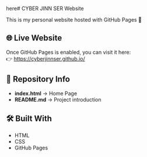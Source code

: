 here# CYBER JINN SER Website

This is my personal website hosted with GitHub Pages 🚀  

## 🌐 Live Website
Once GitHub Pages is enabled, you can visit it here:  
👉 https://cyberjinnser.github.io/

## 📂 Repository Info
- **index.html** → Home Page  
- **README.md** → Project introduction  

## 🛠️ Built With
- HTML  
- CSS  
- GitHub Pages
